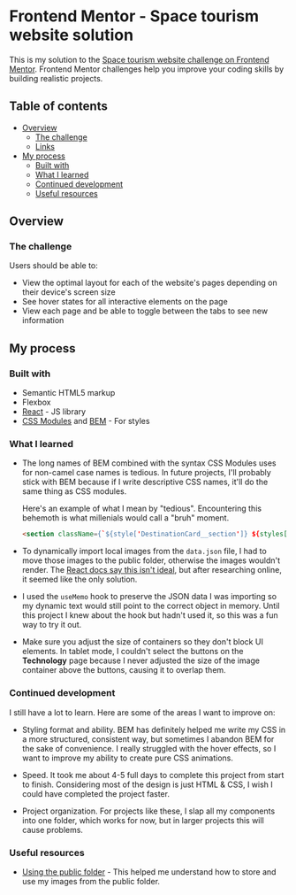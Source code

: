 
# Frontend Mentor - Space tourism website solution

This is my solution to the [Space tourism website challenge on Frontend Mentor](https://www.frontendmentor.io/challenges/space-tourism-multipage-website-gRWj1URZ3). Frontend Mentor challenges help you improve your coding skills by building realistic projects. 

## Table of contents

- [Overview](#overview)
  - [The challenge](#the-challenge)
  - [Links](#links)
- [My process](#my-process)
  - [Built with](#built-with)
  - [What I learned](#what-i-learned)
  - [Continued development](#continued-development)
  - [Useful resources](#useful-resources)

## Overview

### The challenge

Users should be able to:

- View the optimal layout for each of the website's pages depending on their device's screen size
- See hover states for all interactive elements on the page
- View each page and be able to toggle between the tabs to see new information

## My process

### Built with

- Semantic HTML5 markup
- Flexbox
- [React](https://reactjs.org/) - JS library
- [CSS Modules](https://github.com/css-modules/css-modules) and [BEM](https://en.bem.info/methodology/) - For styles

### What I learned

- The long names of BEM combined with the syntax CSS Modules uses for non-camel case names is tedious. In future projects, I'll probably stick with BEM because if I write descriptive CSS names, it'll do the same thing as CSS modules. 

  Here's an example of what I mean by "tedious". Encountering this behemoth is what millenials would call a "bruh" moment.

  ```html
  <section className={`${style['DestinationCard__section']} ${styles['DestinationCard__section--planet-details']} ${styles['section--planet-details']}`}>
  ```

- To dynamically import local images from the `data.json` file, I had to move those images to the public folder, otherwise the images wouldn't render. The [React docs say this isn't ideal](https://create-react-app.dev/docs/using-the-public-folder), but after researching online, it seemed like the only solution.

- I used the `useMemo` hook to preserve the JSON data I was importing so my dynamic text would still point to the correct object in memory. Until this project I knew about the hook but hadn't used it, so this was a fun way to try it out.

- Make sure you adjust the size of containers so they don't block UI elements. In tablet mode, I couldn't select the buttons on the **Technology** page because I never adjusted the size of the image container above the buttons, causing it to overlap them. 

### Continued development

I still have a lot to learn. Here are some of the areas I want to improve on:

- Styling format and ability. BEM has definitely helped me write my CSS in a more structured, consistent way, but sometimes I abandon BEM for the sake of convenience. I really struggled with the hover effects, so I want to improve my ability to create pure CSS animations.

- Speed. It took me about 4-5 full days to complete this project from start to finish. Considering most of the design is just HTML & CSS, I wish I could have completed the project faster.

- Project organization. For projects like these, I slap all my components into one folder, which works for now, but in larger projects this will cause problems.

### Useful resources

- [Using the public folder](https://create-react-app.dev/docs/using-the-public-folder) - This helped me understand how to store and use my images from the public folder.

